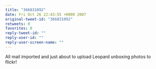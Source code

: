 ```yaml
---
title: "366831092"
date: Fri Oct 26 22:43:55 +0000 2007
original-tweet-id: "366831092"
retweets: 0
favorites: 0
reply-tweet-id: ""
reply-user-id: ""
reply-user-screen-name: ""
---
```

All mail imported and just about to upload Leopard unboxing photos to flickr!
